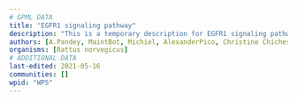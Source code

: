 ```yaml
---
# GPML DATA
title: "EGFR1 signaling pathway"
description: "This is a temporary description for EGFR1 signaling pathway"
authors: [A.Pandey, MaintBot, Michiel, AlexanderPico, Christine Chichester, Eweitz]
organisms: [Rattus norvegicus]
# ADDITIONAL DATA
last-edited: 2021-05-16
communities: []
wpid: "WP5"
---
```

